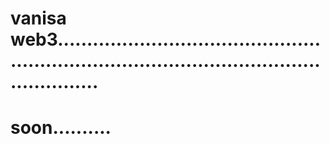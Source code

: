 # vanisa web3.................................................................................................................
# soon..........
